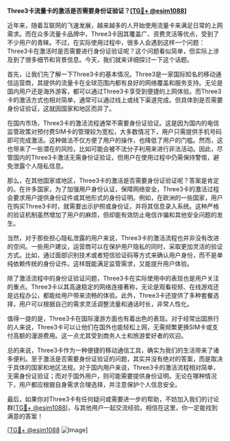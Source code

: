**Three3卡流量卡的激活是否需要身份证验证？[[TG💪+ @esim1088](https://t.me/s/esim1088)]**

近年来，随着互联网的飞速发展，越来越多的人开始使用流量卡来满足日常的上网需求。而在众多流量卡品牌中，Three3卡因其覆盖广、资费灵活等优点，受到了不少用户的青睐。不过，在实际使用过程中，很多人会遇到这样一个问题：Three3卡在激活时是否需要进行身份证验证呢？这个问题看似简单，但实际上涉及到了很多细节和背景信息。今天，我们就来详细探讨一下这个话题。

首先，让我们先了解一下Three3卡的基本情况。Three3是一家国际知名的移动通信运营商，其提供的流量卡在全球范围内都有良好的网络覆盖和服务支持。无论是国内用户还是海外游客，都可以通过Three3卡享受到便捷的上网体验。而Three3卡的激活方式也相对简单，通常可以通过线上或线下渠道完成。但具体到是否需要身份证验证，这就因国家和地区而异了。

在国内市场，Three3卡的激活流程通常不需要身份证验证。这是因为国内的电信监管政策对预付费SIM卡的管理较为宽松，大多数情况下，用户只需提供手机号码即可完成激活。这种做法不仅方便了用户的操作，也降低了用户的门槛。然而，这也带来了一些潜在的风险，比如可能会被不法分子利用来进行非法活动。因此，尽管国内的Three3卡激活无需身份证验证，但用户在使用过程中仍需保持警惕，避免泄露个人隐私信息。

那么，在其他国家或地区，Three3卡的激活是否需要身份证验证呢？答案是肯定的。在许多国家，为了加强用户身份认证，保障网络安全，Three3卡的激活过程会要求用户提供身份证件或其他形式的身份证明。例如，在欧洲的一些国家，用户在购买Three3卡时，就需要出示护照或身份证，并将其信息录入系统。这种严格的验证机制虽然增加了用户的麻烦，但却能有效防止电信诈骗和其他安全问题的发生。

当然，对于那些担心隐私泄露的用户来说，Three3卡的激活流程也并非没有改进的空间。一些用户建议，运营商可以在保护用户隐私的同时，采取更加灵活的验证方式。比如，通过面部识别技术或者短信验证码等方式来确认用户身份，而不是单纯依赖传统的身份证件。这样既能满足监管需求，又能提升用户体验。

除了激活流程中的身份证验证问题，Three3卡在实际使用中的表现也是用户关注的重点。Three3卡以其高速稳定的网络连接著称，无论是观看视频、在线游戏还是远程办公，都能给用户带来流畅的体验。此外，Three3卡还提供了多种套餐选择，用户可以根据自己的需求灵活调整流量和通话时长，非常人性化。

值得一提的是，Three3卡在国际漫游方面也有着出色的表现。对于经常出国旅行的人来说，Three3卡可以让他们在国外也能轻松上网，无需频繁更换SIM卡或支付高额的漫游费用。这一点尤其受到商务人士和旅游爱好者的欢迎。

总的来说，Three3卡作为一种便捷的移动通信工具，确实为我们的生活带来了诸多便利。至于激活是否需要身份证验证的问题，其实并没有绝对的答案，而是取决于具体的国家和地区法规。对于国内用户来说，Three3卡的激活流程相对简单，无需身份证验证；而对于国外用户，则可能需要提供身份证明。无论在哪种情况下，用户都应根据自身需求合理选择，并注意保护个人信息安全。

最后，如果你对Three3卡有任何疑问或需要进一步的帮助，不妨加入我们的讨论群[[TG💪+ @esim1088](https://t.me/s/esim1088)]，与其他用户一起交流经验。相信在这里，你一定能找到满意的答案！

[[TG💪+ @esim1088](https://t.me/s/esim1088) ![Image](https://i.postimg.cc/4NQfJmqS/Snipaste-2025-05-13-00-14-12.png)]